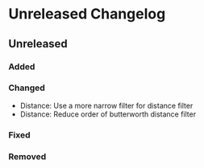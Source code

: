 # Unreleased Changelog

## Unreleased

### Added

### Changed
- Distance: Use a more narrow filter for distance filter
- Distance: Reduce order of butterworth distance filter

### Fixed

### Removed
